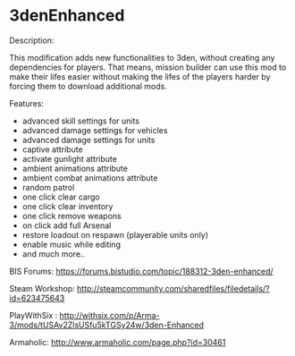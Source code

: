 # 3denEnhanced

Description:

This modification adds new functionalities to 3den, without creating any dependencies for players. That means, mission builder can use this mod to make their lifes easier without making the lifes of the players harder by forcing them to download additional mods.

Features:
- advanced skill settings for units
- advanced damage settings for vehicles
- advanced damage settings for units
- captive attribute
- activate gunlight attribute
- ambient animations attribute
- ambient combat animations attribute
- random patrol
- one click clear cargo
- one click clear inventory
- one click remove weapons
- on click add full Arsenal
- restore loadout on respawn (playerable units only)
- enable music while editing
- and much more..

BIS Forums: https://forums.bistudio.com/topic/188312-3den-enhanced/
 
Steam Workshop: http://steamcommunity.com/sharedfiles/filedetails/?id=623475643
 
PlayWithSix : http://withsix.com/p/Arma-3/mods/tUSAv2ZlsUSfu5kTGSy24w/3den-Enhanced

Armaholic: http://www.armaholic.com/page.php?id=30461
